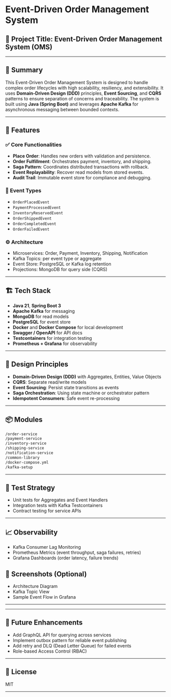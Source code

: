 # Event-Driven Order Management System

## 🧾 Project Title: **Event-Driven Order Management System (OMS)**

---

## 📌 Summary
This Event-Driven Order Management System is designed to handle complex order lifecycles with high scalability, resiliency, and extensibility. It uses **Domain-Driven Design (DDD)** principles, **Event Sourcing**, and **CQRS** patterns to ensure separation of concerns and traceability. The system is built using **Java (Spring Boot)** and leverages **Apache Kafka** for asynchronous messaging between bounded contexts.

---

## 🚀 Features

### ✅ Core Functionalities
- **Place Order**: Handles new orders with validation and persistence.
- **Order Fulfillment**: Orchestrates payment, inventory, and shipping.
- **Saga Pattern**: Coordinates distributed transactions with rollback.
- **Event Replayability**: Recover read models from stored events.
- **Audit Trail**: Immutable event store for compliance and debugging.

### 🔁 Event Types
- `OrderPlacedEvent`
- `PaymentProcessedEvent`
- `InventoryReservedEvent`
- `OrderShippedEvent`
- `OrderCompletedEvent`
- `OrderFailedEvent`

### ⚙️ Architecture
- Microservices: Order, Payment, Inventory, Shipping, Notification
- Kafka Topics: per event type or aggregate
- Event Store: PostgreSQL or Kafka log retention
- Projections: MongoDB for query side (CQRS)

---

## 🏗️ Tech Stack
- **Java 21**, **Spring Boot 3**
- **Apache Kafka** for messaging
- **MongoDB** for read models
- **PostgreSQL** for event store
- **Docker** and **Docker Compose** for local development
- **Swagger / OpenAPI** for API docs
- **Testcontainers** for integration testing
- **Prometheus + Grafana** for observability

---

## 🧠 Design Principles
- **Domain-Driven Design (DDD)** with Aggregates, Entities, Value Objects
- **CQRS**: Separate read/write models
- **Event Sourcing**: Persist state transitions as events
- **Saga Orchestration**: Using state machine or orchestrator pattern
- **Idempotent Consumers**: Safe event re-processing

---

## 📦 Modules
```bash
/order-service
/payment-service
/inventory-service
/shipping-service
/notification-service
/common-library
/docker-compose.yml
/kafka-setup
```

---

## 🧪 Test Strategy
- Unit tests for Aggregates and Event Handlers
- Integration tests with Kafka Testcontainers
- Contract testing for service APIs

---

## 📈 Observability
- Kafka Consumer Lag Monitoring
- Prometheus Metrics (event throughput, saga failures, retries)
- Grafana Dashboards (order latency, failure trends)



## 📸 Screenshots (Optional)
- Architecture Diagram
- Kafka Topic View
- Sample Event Flow in Grafana

---



---

## 🧩 Future Enhancements
- Add GraphQL API for querying across services
- Implement outbox pattern for reliable event publishing
- Add retry and DLQ (Dead Letter Queue) for failed events
- Role-based Access Control (RBAC)

---

## 🔗 License
MIT

---
